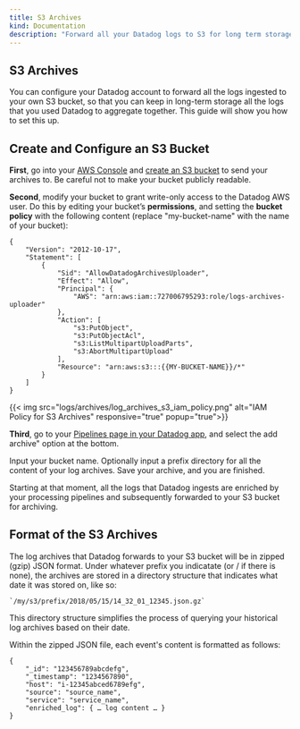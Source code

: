 ```yaml
---
title: S3 Archives
kind: Documentation
description: "Forward all your Datadog logs to S3 for long term storage."
---
```


## S3 Archives

You can configure your Datadog account to forward all the logs ingested to your own S3 bucket, so that you can keep in long-term storage all the logs that you used Datadog to aggregate together. This guide will show you how to set this up. 
 

## Create and Configure an S3 Bucket

**First**, go into your [AWS Console](https://s3.console.aws.amazon.com/s3/) and [create an S3 bucket](https://docs.aws.amazon.com/AmazonS3/latest/user-guide/create-bucket.html) to send your archives to. Be careful not to make your bucket publicly readable. 

**Second**, modify your bucket to grant write-only access to the Datadog AWS user. Do this by editing your bucket’s **permissions**, and setting the **bucket policy** with the following content (replace "my-bucket-name" with the name of your bucket):

```
{
    "Version": "2012-10-17",
    "Statement": [
        {
            "Sid": "AllowDatadogArchivesUploader",
            "Effect": "Allow",
            "Principal": {
                "AWS": "arn:aws:iam::727006795293:role/logs-archives-uploader"
            },
            "Action": [
                "s3:PutObject",
                "s3:PutObjectAcl",
                "s3:ListMultipartUploadParts",
                "s3:AbortMultipartUpload"
            ],
            "Resource": "arn:aws:s3:::{{MY-BUCKET-NAME}}/*"
        }
    ]
}
```

{{< img src="logs/archives/log_archives_s3_iam_policy.png" alt="IAM Policy for S3 Archives" responsive="true" popup="true">}}

**Third**, go to your [Pipelines page in your Datadog app](https://app.datadoghq.com/logs/pipelines), and select the add archive" option at the bottom.

Input your bucket name. Optionally input a prefix directory for all the content of your log archives. Save your archive, and you are finished. 

[comment]: <> ({{< img src="logs/archives/log_archives_s3_datadog_settings.png" alt="Set your S3 bucket info in Datadog" responsive="true" popup="true">}})

Starting at that moment, all the logs that Datadog ingests are enriched by your processing pipelines and subsequently forwarded to your S3 bucket for archiving. 


## Format of the S3 Archives

The log archives that Datadog forwards to your S3 bucket will be in zipped (gzip) JSON format. Under whatever prefix you indicatate (or / if there is none), the archives are stored in a directory structure that indicates what date it was stored on, like so:

    `/my/s3/prefix/2018/05/15/14_32_01_12345.json.gz`

This directory structure simplifies the process of querying your historical log archives based on their date. 

Within the zipped JSON file, each event's content is formatted as follows:

```
{
    "_id": "123456789abcdefg",
    "_timestamp": "1234567890",
    "host": "i-12345abced6789efg",
    "source": "source_name",
    "service": "service_name",
    "enriched_log": { … log content … }
}
```
